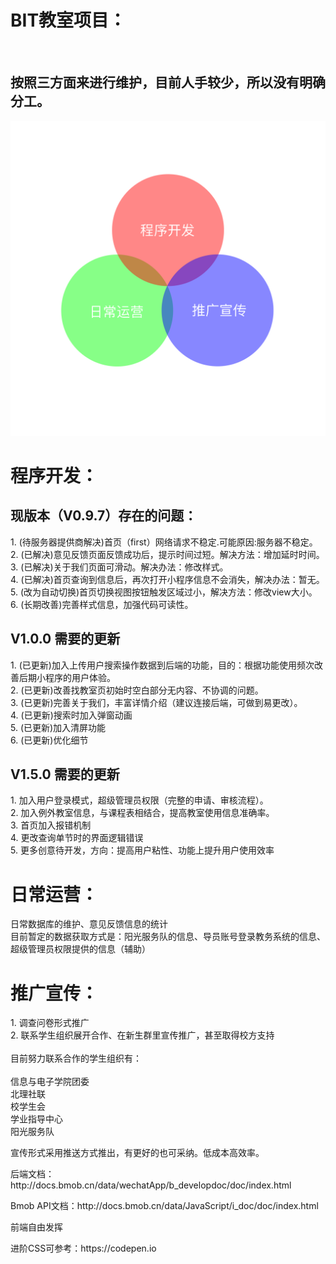 <html>
<body>
<h1>BIT教室项目：</h1>
<br/>
<h2>按照三方面来进行维护，目前人手较少，所以没有明确分工。</h2>
<img src="https://github.com/chentairan/Wechat/blob/master/image/组织结构.png">
</p>

<h1><b>程序开发：</b></h1>

<h2>现版本（V0.9.7）存在的问题：</h2>
<p>
1. (待服务器提供商解决)首页（first）网络请求不稳定.可能原因:服务器不稳定。<br/>
2. (已解决)意见反馈页面反馈成功后，提示时间过短。解决方法：增加延时时间。<br/>
3. (已解决)关于我们页面可滑动。解决办法：修改样式。<br/>
4. (已解决)首页查询到信息后，再次打开小程序信息不会消失，解决办法：暂无。<br/>
5. (改为自动切换)首页切换视图按钮触发区域过小，解决方法：修改view大小。<br/>
6. (长期改善)完善样式信息，加强代码可读性。<br/>
</p>
<h2>V1.0.0 需要的更新</h2>
<p>
1. (已更新)加入上传用户搜索操作数据到后端的功能，目的：根据功能使用频次改善后期小程序的用户体验。<br/>
2. (已更新)改善找教室页初始时空白部分无内容、不协调的问题。<br/>
3. (已更新)完善关于我们，丰富详情介绍（建议连接后端，可做到易更改）。<br/>
4. (已更新)搜索时加入弹窗动画<br/>
5. (已更新)加入清屏功能<br/>
6. (已更新)优化细节<br/>
</p>
<h2>V1.5.0 需要的更新</h2>
<p>
1. 加入用户登录模式，超级管理员权限（完整的申请、审核流程）。<br/>
2. 加入例外教室信息，与课程表相结合，提高教室使用信息准确率。<br/>
3. 首页加入报错机制<br/>
4. 更改查询单节时的界面逻辑错误<br/>
5. 更多创意待开发，方向：提高用户粘性、功能上提升用户使用效率<br/>
</p>

<h1><b>日常运营：</b></h1>

<p>
日常数据库的维护、意见反馈信息的统计<br/>
目前暂定的数据获取方式是：阳光服务队的信息、导员账号登录教务系统的信息、超级管理员权限提供的信息（辅助）
</p>

<h1><b>推广宣传：</b></h1>

<p>
1. 调查问卷形式推广<br/>
2. 联系学生组织展开合作、在新生群里宣传推广，甚至取得校方支持<br/><br/>
目前努力联系合作的学生组织有：<br/><br/>
信息与电子学院团委<br/>
北理社联<br/>
校学生会<br/>
学业指导中心<br/>
阳光服务队<br/>
</p>
<p>宣传形式采用推送方式推出，有更好的也可采纳。低成本高效率。</p>





<p>后端文档：http://docs.bmob.cn/data/wechatApp/b_developdoc/doc/index.html</p>
<p>Bmob API文档：http://docs.bmob.cn/data/JavaScript/i_doc/doc/index.html</p>
<p>前端自由发挥</p>
<p>进阶CSS可参考：https://codepen.io</p>
</body>
</html>
